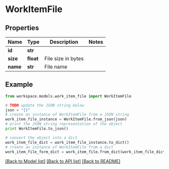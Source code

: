 # WorkItemFile


## Properties
Name | Type | Description | Notes
------------ | ------------- | ------------- | -------------
**id** | **str** |  | 
**size** | **float** | File size in bytes | 
**name** | **str** | File name | 

## Example

```python
from workspace.models.work_item_file import WorkItemFile

# TODO update the JSON string below
json = "{}"
# create an instance of WorkItemFile from a JSON string
work_item_file_instance = WorkItemFile.from_json(json)
# print the JSON string representation of the object
print WorkItemFile.to_json()

# convert the object into a dict
work_item_file_dict = work_item_file_instance.to_dict()
# create an instance of WorkItemFile from a dict
work_item_file_form_dict = work_item_file.from_dict(work_item_file_dict)
```
[[Back to Model list]](../README.md#documentation-for-models) [[Back to API list]](../README.md#documentation-for-api-endpoints) [[Back to README]](../README.md)


